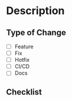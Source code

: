 # Description
<!-- Please include a summary of the change and which issue is fixed. -->

## Type of Change
- [ ] Feature
- [ ] Fix
- [ ] Hotfix
- [ ] CI/CD
- [ ] Docs

## Checklist
<!-- Example:
- [x] Example item
- [ ] Example item
-->